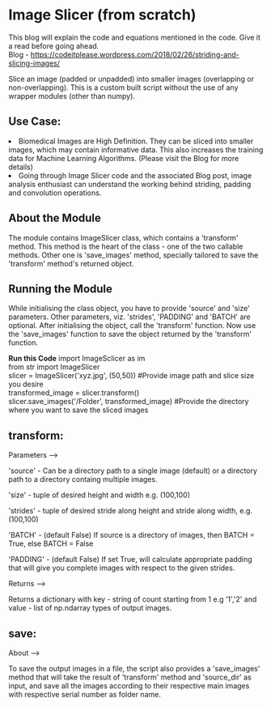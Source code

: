 # Image Slicer (from scratch)

This blog will explain the code and equations mentioned in the code. Give it a read before going ahead.<br>
Blog - https://codeitplease.wordpress.com/2018/02/26/striding-and-slicing-images/

Slice an image (padded or unpadded) into smaller images (overlapping or non-overlapping). This is a custom built script without the use of any wrapper modules (other than numpy). 

## Use Case:

<li> Biomedical Images are High Definition. They can be sliced into smaller images, which may contain informative data. This also increases the training data for Machine Learning Algorithms. (Please visit the Blog for more details)<br>

<li> Going through Image Slicer code and the associated Blog post, image analysis enthusiast can understand the working behind striding, padding and convolution operations.

## About the Module

The module contains ImageSlicer class, which contains a 'transform' method. This method is the heart of the class - one of the two callable methods. Other one is 'save_images' method, specially tailored to save the 'transform' method's returned object. 

## Running the Module

While initialising the class object, you have to provide 'source' and 'size' parameters. Other parameters, viz. 'strides', 'PADDING' and 'BATCH' are optional. After initialising the object, call the 'transform' function. Now use the 'save_images' function to save the object returned by the 'transform' function.

<b>Run this Code</b>
import ImageSclicer as im<br>
from str import ImageSlicer<br>
slicer = ImageSlicer('xyz.jpg', (50,50)) #Provide image path and slice size you desire<br>
transformed_image = slicer.transform()<br>
slicer.save_images('/Folder', transformed_image) #Provide the directory where you want to save the sliced images

## transform:
Parameters -->

'source' - Can be a directory path to a single image (default) or a directory path to a directory containg multiple images.<br>

'size' - tuple of desired height and width e.g. (100,100)<br>

'strides' - tuple of desired stride along height and stride along width, e.g. (100,100)<br>

'BATCH' - (default False) If source is a directory of images, then BATCH = True, else BATCH = False<br>

'PADDING' - (default False) If set True, will calculate appropriate padding that will give you complete images with respect to the given strides.<br>

Returns --><br>

Returns a dictionary with key - string of count starting from 1 e.g '1','2' and value - list of np.ndarray types of output images.

## save:

About --><br>

To save the output images in a file, the script also provides a 'save_images' method that will take the result of 'transform' method and 'source_dir' as input, and save all the images according to their respective main images with respective serial number as folder name.

